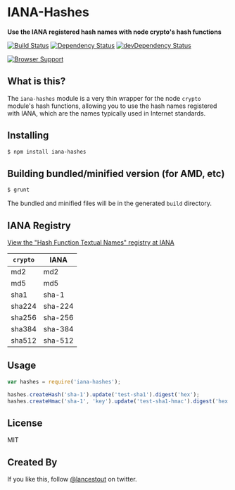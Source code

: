 # IANA-Hashes
**Use the IANA registered hash names with node crypto's hash functions**

[![Build Status](https://travis-ci.org/legastero/iana-hashes.png)](https://travis-ci.org/legastero/iana-hashes)
[![Dependency Status](https://david-dm.org/legastero/iana-hashes.png)](https://david-dm.org/legastero/iana-hashes)
[![devDependency Status](https://david-dm.org/legastero/iana-hashes/dev-status.png)](https://david-dm.org/legastero/iana-hashes#info=devDependencies)

[![Browser Support](https://ci.testling.com/legastero/iana-hashes.png)](https://ci.testling.com/legastero/iana-hashes)

## What is this?

The `iana-hashes` module is a very thin wrapper for the node `crypto` module's hash functions, allowing you to use the hash names registered with IANA, which are the names typically used in Internet standards.

## Installing

```sh
$ npm install iana-hashes
```

## Building bundled/minified version (for AMD, etc)

```sh
$ grunt
```

The bundled and minified files will be in the generated `build` directory.

## IANA Registry

[View the "Hash Function Textual Names" registry at IANA](http://www.iana.org/assignments/hash-function-text-names/hash-function-text-names.xhtml)

`crypto` | IANA
-------- | --------
md2      | md2
md5      | md5
sha1     | sha-1
sha224   | sha-224
sha256   | sha-256
sha384   | sha-384
sha512   | sha-512

## Usage

```javascript
var hashes = require('iana-hashes');

hashes.createHash('sha-1').update('test-sha1').digest('hex');
hashes.createHmac('sha-1', 'key').update('test-sha1-hmac').digest('hex');
```

## License

MIT

## Created By

If you like this, follow [@lancestout](http://twitter.com/lancestout) on twitter.
